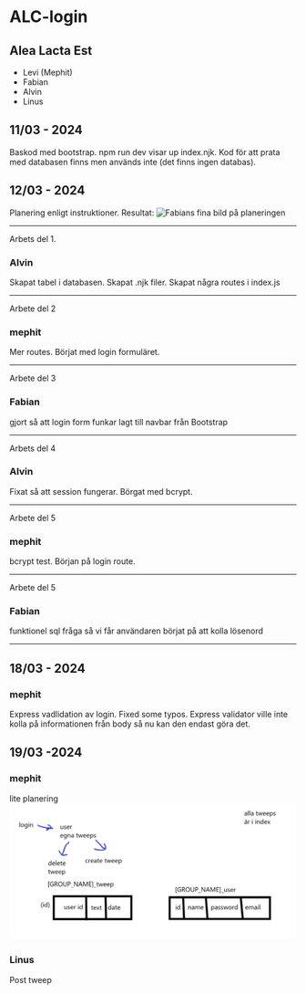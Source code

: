 # ALC-login
## Alea Lacta Est
* Levi (Mephit)
* Fabian
* Alvin
* Linus

## 11/03 - 2024
Baskod med bootstrap.
npm run dev visar up index.njk.
Kod för att prata med databasen finns men används inte (det finns ingen databas).

## 12/03 - 2024
Planering enligt instruktioner.
Resultat:
![Fabians fina bild på planeringen](planering.jpg)

--- 

Arbets del 1.

### Alvin

Skapat tabel i databasen.
Skapat .njk filer.
Skapat några routes i index.js

---

Arbete del 2

### mephit

Mer routes.
Börjat med login formuläret.

---

Arbete del 3

### Fabian

gjort så att login form funkar
lagt till navbar från Bootstrap

---

Arbets del 4

### Alvin

Fixat så att session fungerar.
Börgat med bcrypt.

---

Arbete del 5

### mephit

bcrypt test.
Början på login route.

---

Arbete del 5

### Fabian

funktionel sql fråga så vi får användaren
börjat på att kolla lösenord

---

## 18/03 - 2024

### mephit

Express vadlidation av login.
Fixed some typos.
Express validator ville inte kolla på informationen från body så nu kan den endast göra det.

## 19/03 -2024

### mephit

lite planering
![Levis fruktansvärda paint 3d sketch](tweep_plans.jpg)

### Linus

Post tweep
